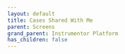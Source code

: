 ```yaml
---
layout: default
title: Cases Shared With Me
parent: Screens
grand_parent: Instrumentor Platform
has_children: false
---
```


